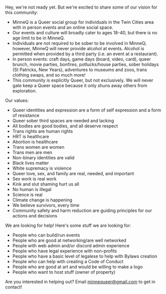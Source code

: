 Hey, we're not ready yet. But we're excited to share some of our vision for this community:

* MinneQ is a Queer social group for individuals in the Twin Cities area with in person events and an online social space.
* Our events and culture will broadly cater to ages 18-40, but there is no age limit to be in MinneQ. 
* Individuals are not required to be sober to be involved in MinneQ; however, MinneQ will never provide alcohol at events. Alcohol is permitted when provided by a third party (i.e. an event at a restaurant). 
* In person events: craft days, game days (board, video, card), queer brunch, movie parties, bonfires, potlucks/house parties, sober holidays (St Patricks, New Years), adventures to museums and zoos, trans clothing swaps, and so much more!
* This community is explicitly Queer, but not exclusively. We will never gate keep a Queer space because it only shuns away others from exploration.

Our values: 
* Queer identities and expression are a form of self expression and a form of resistance 
* Queer sober third spaces are needed and lacking
* All bodies are good bodies, and all deserve respect 
* Trans rights are human rights
* HRT is healthcare
* Abortion is healthcare
* Trans women are women
* Trans men are men
* Non-binary identities are valid
* Black lives matter
* White supremacy is violence
* Queer love, sex, and family are real, needed, and important
* Sex work is real work
* Kink and slut shaming hurt us all
* No human is illegal
* Science is real
* Climate change is happening 
* We believe survivors, every time
* Community safety and harm reduction are guiding principles for our actions and decisions

We are looking for help! Here's some stuff we are looking for:
* People who can build/run events
* People who are good at networking/are well networked
* People with web admin and/or discord admin experience
* People who have legal experience with non-profits
* People who have a basic level of legalese to help with Bylaws creation
* People who can help with creating a Code of Conduct 
* People who are good at art and would be willing to make a logo
* People who want to host stuff (owner of property)

Are you interested in helping out? Email minnequeer@gmail.com to get in contact! 

